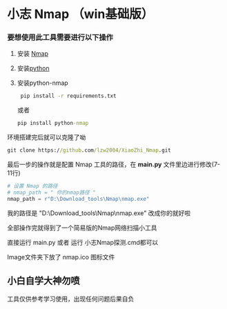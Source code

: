 # 小志 Nmap （win基础版）

### 要想使用此工具需要进行以下操作

1. 安装 [Nmap](https://nmap.org/download.html)

2. 安装[python](https://www.python.org/)

3. 安装python-nmap
   ```cmd
    pip install -r requirements.txt
   ```
   或者
   ```cmd
   pip install python-nmap
   ```

环境搭建完后就可以克隆了呦
```cmd
git clone https://github.com/lzw2004/XiaoZhi_Nmap.git
```

最后一步的操作就是配置 Nmap 工具的路径，在 **main.py** 文件里边进行修改(7-11行)

```python
# 设置 Nmap 的路径
# nmap_path = " 你的nmap路径 "
nmap_path = r"D:\Download_tools\Nmap\nmap.exe"
```
我的路径是 "D:\Download_tools\Nmap\nmap.exe" 改成你的就好啦

全部操作完就得到了一个简易版的Nmap网络扫描小工具

直接运行 main.py 或者 运行 小志Nmap探测.cmd都可以

Image文件夹下放了 nmap.ico 图标文件

## 小白自学大神勿喷
工具仅供参考学习使用，出现任何问题后果自负

